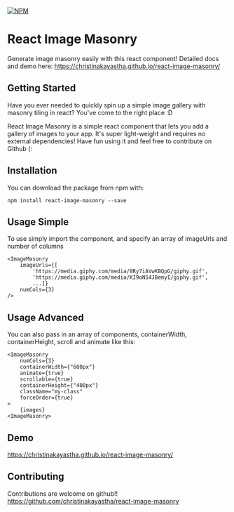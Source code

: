 [![NPM](https://nodei.co/npm/react-image-masonry.png)](https://npmjs.org/package/react-image-masonry)

# React Image Masonry

Generate image masonry easily with this react component! Detailed docs and demo here: https://christinakayastha.github.io/react-image-masonry/

## Getting Started

Have you ever needed to quickly spin up a simple image gallery with masonry tiling in react? You've come to the right place :D

React Image Masonry is a simple react component that lets you add a gallery of images to your app. It's super light-weight and requires no external dependencies! Have fun using it and feel free to contribute on Github (:

## Installation

You can download the package from npm with:

`npm install react-image-masonry --save`

## Usage Simple

To use simply import the component, and specify an array of imageUrls and number of columns

```
<ImageMasonry
    imageUrls={[
        'https://media.giphy.com/media/8Ry7iAVwKBQpG/giphy.gif',
        'https://media.giphy.com/media/KI9oNS4JBemyI/giphy.gif',
        ...]}
    numCols={3}
/>
```

## Usage Advanced

You can also pass in an array of components, containerWidth, containerHeight, scroll and animate like this:
```
<ImageMasonry
    numCols={3}
    containerWidth={"600px"}
    animate={true}
    scrollable={true}
    containerHeight={"400px"}
    className="my-class"
    forceOrder={true}
>
    {images}
<ImageMasonry>
```

## Demo
https://christinakayastha.github.io/react-image-masonry/

## Contributing

Contributions are welcome on github!! https://github.com/christinakayastha/react-image-masonry
